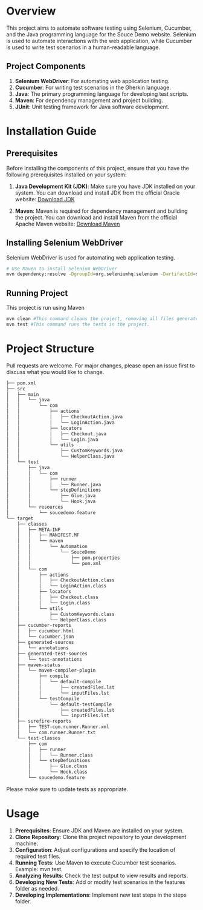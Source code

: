 # Overview

This project aims to automate software testing using Selenium, Cucumber, and the Java programming language for the Souce Demo website. Selenium is used to automate interactions with the web application, while Cucumber is used to write test scenarios in a human-readable language.

## Project Components

1. **Selenium WebDriver**: For automating web application testing.
2. **Cucumber**: For writing test scenarios in the Gherkin language.
3. **Java**: The primary programming language for developing test scripts.
4. **Maven**: For dependency management and project building.
5. **JUnit**: Unit testing framework for Java software development.

# Installation Guide

## Prerequisites

Before installing the components of this project, ensure that you have the following prerequisites installed on your system:

1. **Java Development Kit (JDK)**: Make sure you have JDK installed on your system. You can download and install JDK from the official Oracle website: [Download JDK](https://www.oracle.com/java/technologies/javase-jdk15-downloads.html)

2. **Maven**: Maven is required for dependency management and building the project. You can download and install Maven from the official Apache Maven website: [Download Maven](https://maven.apache.org/download.cgi)

## Installing Selenium WebDriver

Selenium WebDriver is used for automating web application testing.

```bash
# Use Maven to install Selenium WebDriver
mvn dependency:resolve -DgroupId=org.seleniumhq.selenium -DartifactId=selenium-java -Dversion=<desired_version> -Dpackaging=jar
```

## Running Project

This project is run using Maven

```bash
mvn clean #This command cleans the project, removing all files generated by the previous build.
mvn test #This command runs the tests in the project.
```

# Project Structure

Pull requests are welcome. For major changes, please open an issue first
to discuss what you would like to change.
```bash
├── pom.xml
├── src
│   ├── main
│   │   └── java
│   │       └── com
│   │           ├── actions
│   │           │   ├── CheckoutAction.java
│   │           │   └── LoginAction.java
│   │           ├── locators
│   │           │   ├── Checkout.java
│   │           │   └── Login.java
│   │           └── utils
│   │               ├── CustomKeywords.java
│   │               └── HelperClass.java
│   └── test
│       ├── java
│       │   └── com
│       │       ├── runner
│       │       │   └── Runner.java
│       │       └── stepDefinitions
│       │           ├── Glue.java
│       │           └── Hook.java
│       └── resources
│           └── soucedemo.feature
└── target
    ├── classes
    │   ├── META-INF
    │   │   ├── MANIFEST.MF
    │   │   └── maven
    │   │       └── Automation
    │   │           └── SouceDemo
    │   │               ├── pom.properties
    │   │               └── pom.xml
    │   └── com
    │       ├── actions
    │       │   ├── CheckoutAction.class
    │       │   └── LoginAction.class
    │       ├── locators
    │       │   ├── Checkout.class
    │       │   └── Login.class
    │       └── utils
    │           ├── CustomKeywords.class
    │           └── HelperClass.class
    ├── cucumber-reports
    │   ├── cucumber.html
    │   └── cucumber.json
    ├── generated-sources
    │   └── annotations
    ├── generated-test-sources
    │   └── test-annotations
    ├── maven-status
    │   └── maven-compiler-plugin
    │       ├── compile
    │       │   └── default-compile
    │       │       ├── createdFiles.lst
    │       │       └── inputFiles.lst
    │       └── testCompile
    │           └── default-testCompile
    │               ├── createdFiles.lst
    │               └── inputFiles.lst
    ├── surefire-reports
    │   ├── TEST-com.runner.Runner.xml
    │   └── com.runner.Runner.txt
    └── test-classes
        ├── com
        │   ├── runner
        │   │   └── Runner.class
        │   └── stepDefinitions
        │       ├── Glue.class
        │       └── Hook.class
        └── soucedemo.feature

```

Please make sure to update tests as appropriate.

# Usage
1. **Prerequisites**: Ensure JDK and Maven are installed on your system.
2. **Clone Repository**: Clone this project repository to your development machine.
3. **Configuration**: Adjust configurations and specify the location of required test files.
4. **Running Tests**: Use Maven to execute Cucumber test scenarios. Example: mvn test.
5. **Analyzing Results**: Check the test output to view results and reports.
6. **Developing New Tests**: Add or modify test scenarios in the features folder as needed.
7. **Developing Implementations**: Implement new test steps in the steps folder.

